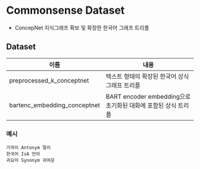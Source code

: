 # Commonsense Dataset

- ConcepNet 지식그래프 확보 및 확장한 한국어 그래프 트리플

## Dataset
|이름|내용|
|------|---|
|preprocessed_k_conceptnet|텍스트 형태의 확장된 한국어 상식 그래프 트리플|
|bartenc_embedding_conceptnet|BART encoder embedding으로 초기화된 대화에 포함된 상식 트리플|

### 예시
```
가까이 Antonym 멀리
한국어	IsA	언어
귀요미	Synonym	귀여운
```
